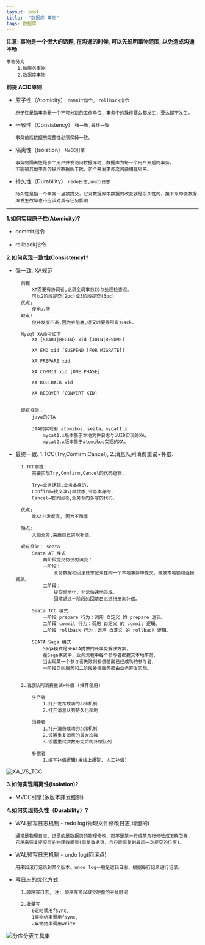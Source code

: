 ```yaml
---
layout: post
title:  "数据库-事物"
tags: 数据库
---
```


**注意: 事物是一个很大的话题, 在沟通的时候, 可以先说明事物范围, 以免造成沟通不畅**

    事物分为
        1.微服务事物
        2.数据库事物
    
**前提 ACID原则**

- 原子性（Atomicity） `commit指令, rollback指令`

      原子性是指事务是一个不可分割的工作单位，事务中的操作要么都发生，要么都不发生。

- 一致性（Consistency） `强一致,最终一致`

      事务前后数据的完整性必须保持一致。

- 隔离性（Isolation） `MVCC引擎`

      事务的隔离性是多个用户并发访问数据库时，数据库为每一个用户开启的事务，
      不能被其他事务的操作数据所干扰，多个并发事务之间要相互隔离。

- 持久性（Durability） `redo日志,undo日志`

      持久性是指一个事务一旦被提交，它对数据库中数据的改变就是永久性的，接下来即使数据库发生故障也不应该对其有任何影响

 --- 
 
**1.如何实现原子性(Atomicity)?**

- commit指令
  
- rollback指令


**2.如何实现一致性(Consistency)?** 

- 强一致. XA规范
  
      
      
        前提
            XA需要有协调者,记录全局事务ID与处理检查点。
            可以2阶段提交(2pc)或3阶段提交(3pc)
        优点: 
            使用方便
        缺点: 
            但并发度不高,因为会阻塞,提交时要等所有方ack.
        
        Mysql XA命令如下
            XA {START|BEGIN} xid [JOIN|RESUME]
            
            XA END xid [SUSPEND [FOR MIGRATE]]
            
            XA PREPARE xid
            
            XA COMMIT xid [ONE PHASE]
            
            XA ROLLBACK xid
            
            XA RECOVER [CONVERT XID]
        
        
        现有框架：
            java的JTA
            
            JTA的实现有 atomikos，seata，mycat1.x 
                mycat1.x版本基于本地文件日志与UUID实现的XA，
                mycat2.x版本基于atomikos实现的XA.
    
    

- 最终一致. 1.TCC(Try,Confirm,Cancel), 2.消息队列消费重试+补偿.



        1.TCC前提:
            需要实现Try,Confirm,Cancel的代码逻辑.
            
            Try=业务逻辑,业务本身的.
            Confirm=提交改订单状态,业务本身的.
            Cancel=取消回滚,业务专门多写的代码.
        
        优点: 
            比XA并发度高, 因为不阻塞
            
        缺点: 
            入侵业务,需要自己实现补偿.
            
        现有框架： seata
            Seata AT 模式
                两阶段提交协议的演变：
                一阶段：
                    业务数据和回滚日志记录在同一个本地事务中提交，释放本地锁和连接资源。
                二阶段：
                    提交异步化，非常快速地完成。
                    回滚通过一阶段的回滚日志进行反向补偿。
                
            Seata TCC 模式
                一阶段 prepare 行为：调用 自定义 的 prepare 逻辑。
                二阶段 commit 行为：调用 自定义 的 commit 逻辑。
                二阶段 rollback 行为：调用 自定义 的 rollback 逻辑。
            
            SEATA Saga 模式
                Saga模式是SEATA提供的长事务解决方案，
                在Saga模式中，业务流程中每个参与者都提交本地事务，
                当出现某一个参与者失败则补偿前面已经成功的参与者，
                一阶段正向服务和二阶段补偿服务都由业务开发实现。
        
        
        2.消息队列消费重试+补偿 (推荐使用)
            
            生产者 
                1.打开发布成功的ack机制
                2.打开消息队列持久化机制
            
            消费者
                1.打开消费成功的ack机制
                2.设置重复消费的最大次数
                3.设置重试次数用完后的补偿队列
                
            补偿者
                1.编写补偿逻辑(发线上报警, 人工补偿)
            
        
![XA_VS_TCC](../../../images/postimg/xa_vs_tcc.png)


**3.如何实现隔离性(Isolation)?** 

- MVCC引擎(多版本并发控制)
  

**4.如何实现持久性（Durability）?** 

- WAL预写日志机制 - redo log(物理文件修改日志,增量的)
    
      通常是物理日志，记录的是数据页的物理修改，而不是某一行或某几行修改成怎样怎样，
      它用来恢复提交后的物理数据页(恢复数据页，且只能恢复到最后一次提交的位置)。

- WAL预写日志机制 - undo log(回滚点)

      用来回滚行记录到某个版本。undo log一般是逻辑日志，根据每行记录进行记录。


- 写日志的优化方式

        1.顺序写日志, 注: 顺序写可以减少硬盘的寻址时间
        
        2.批量写
            0定时调用fsync, 
            1事物结束调用fsync, 
            2事物结束调用write
    

![分库分表工具集](../../../images/postimg/分库分表工具集.png)

